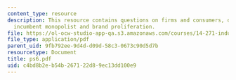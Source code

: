 ```yaml
---
content_type: resource
description: This resource contains questions on firms and consumers, degree of differentiation,
  incumbent monopolist and brand proliferation.
file: https://ol-ocw-studio-app-qa.s3.amazonaws.com/courses/14-271-industrial-organization-i-fall-2005/c4bd8b2eb54b267122d89ec13dd100e9_ps6.pdf
file_type: application/pdf
parent_uid: 9fb792ee-9d4d-d09d-58c3-0673c90d5d7b
resourcetype: Document
title: ps6.pdf
uid: c4bd8b2e-b54b-2671-22d8-9ec13dd100e9
---
```

